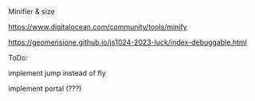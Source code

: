 Minifier & size

https://www.digitalocean.com/community/tools/minify

https://geomensione.github.io/js1024-2023-luck/index-debuggable.html

ToDo:

implement jump instead of fly

implement portal (???)
